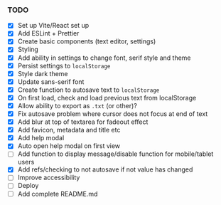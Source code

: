 ### TODO

- [x] Set up Vite/React set up
- [x] Add ESLint + Prettier
- [x] Create basic components (text editor, settings)
- [x] Styling
- [x] Add ability in settings to change font, serif style and theme
- [x] Persist settings to `localStorage`
- [x] Style dark theme
- [x] Update sans-serif font
- [x] Create function to autosave text to `localStorage`
- [x] On first load, check and load previous text from localStorage
- [x] Allow ability to export as `.txt` (or other)?
- [x] Fix autosave problem where cursor does not focus at end of text
- [x] Add blur at top of textarea for fadeout effect
- [x] Add favicon, metadata and title etc
- [x] Add help modal
- [x] Auto open help modal on first view
- [ ] Add function to display message/disable function for mobile/tablet users
- [x] Add refs/checking to not autosave if not value has changed
- [ ] Improve accessibility
- [ ] Deploy
- [ ] Add complete README.md
